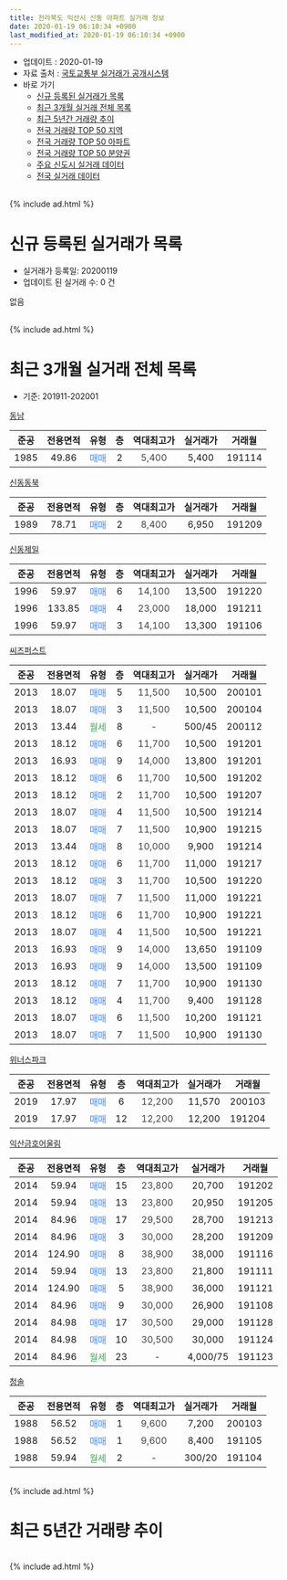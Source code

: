 ```yaml
---
title: 전라북도 익산시 신동 아파트 실거래 정보
date: 2020-01-19 06:10:34 +0900
last_modified_at: 2020-01-19 06:10:34 +0900
---
```


* 업데이트 : 2020-01-19
* 자료 출처 : [국토교통부 실거래가 공개시스템](http://rt.molit.go.kr)
* 바로 가기
    * [신규 등록된 실거래가 목록](#신규-등록된-실거래가-목록)
    * [최근 3개월 실거래 전체 목록](#최근-3개월-실거래-전체-목록)
    * [최근 5년간 거래량 추이](#최근-5년간-거래량-추이)
    * [전국 거래량 TOP 50 지역](https://apt-info.github.io/apt-trade-info/최근-3개월-전국에서-가장-거래가-많이-발생한-지역)
    * [전국 거래량 TOP 50 아파트](https://apt-info.github.io/apt-trade-info/최근-3개월-전국에서-가장-거래가-많이-발생한-아파트)
    * [전국 거래량 TOP 50 분양권](https://apt-info.github.io/apt-trade-info/최근-3개월-전국에서-가장-거래가-많이-발생한-분양권)
    * [주요 신도시 실거래 데이터](https://apt-info.github.io/apt-trade-info/주요-신도시)
    * [전국 실거래 데이터](https://apt-info.github.io/apt-trade-info/전국)
<br>
{% include ad.html %}
<br>

# 신규 등록된 실거래가 목록
* 실거래가 등록일: 20200119
* 업데이트 된 실거래 수: 0 건

없음

<br>
{% include ad.html %}
<br>

# 최근 3개월 실거래 전체 목록
* 기준: 201911-202001


[동남](https://search.naver.com/search.naver?query=%EC%A0%84%EB%9D%BC%EB%B6%81%EB%8F%84+%EC%9D%B5%EC%82%B0%EC%8B%9C+%EC%8B%A0%EB%8F%99+%EB%8F%99%EB%82%A8)

|준공|전용면적|유형|층|역대최고가|실거래가|거래월|
|:---:|:---:|:---:|:---:|:---:|:---:|:---:|
|1985|49.86|<span style="color:#4285f3">매매</span>|2|<span style="color:#444444">5,400</span>|5,400|191114|

[신동동북](https://search.naver.com/search.naver?query=%EC%A0%84%EB%9D%BC%EB%B6%81%EB%8F%84+%EC%9D%B5%EC%82%B0%EC%8B%9C+%EC%8B%A0%EB%8F%99+%EC%8B%A0%EB%8F%99%EB%8F%99%EB%B6%81)

|준공|전용면적|유형|층|역대최고가|실거래가|거래월|
|:---:|:---:|:---:|:---:|:---:|:---:|:---:|
|1989|78.71|<span style="color:#4285f3">매매</span>|2|<span style="color:#444444">8,400</span>|6,950|191209|

[신동제일](https://search.naver.com/search.naver?query=%EC%A0%84%EB%9D%BC%EB%B6%81%EB%8F%84+%EC%9D%B5%EC%82%B0%EC%8B%9C+%EC%8B%A0%EB%8F%99+%EC%8B%A0%EB%8F%99%EC%A0%9C%EC%9D%BC)

|준공|전용면적|유형|층|역대최고가|실거래가|거래월|
|:---:|:---:|:---:|:---:|:---:|:---:|:---:|
|1996|59.97|<span style="color:#4285f3">매매</span>|6|<span style="color:#444444">14,100</span>|13,500|191220|
|1996|133.85|<span style="color:#4285f3">매매</span>|4|<span style="color:#444444">23,000</span>|18,000|191211|
|1996|59.97|<span style="color:#4285f3">매매</span>|3|<span style="color:#444444">14,100</span>|13,300|191106|

[씨즈퍼스트](https://search.naver.com/search.naver?query=%EC%A0%84%EB%9D%BC%EB%B6%81%EB%8F%84+%EC%9D%B5%EC%82%B0%EC%8B%9C+%EC%8B%A0%EB%8F%99+%EC%94%A8%EC%A6%88%ED%8D%BC%EC%8A%A4%ED%8A%B8)

|준공|전용면적|유형|층|역대최고가|실거래가|거래월|
|:---:|:---:|:---:|:---:|:---:|:---:|:---:|
|2013|18.07|<span style="color:#4285f3">매매</span>|5|<span style="color:#444444">11,500</span>|10,500|200101|
|2013|18.07|<span style="color:#4285f3">매매</span>|3|<span style="color:#444444">11,500</span>|10,500|200104|
|2013|13.44|<span style="color:#34a853">월세</span>|8|<span style="color:#444444">-</span>|500/45|200112|
|2013|18.12|<span style="color:#4285f3">매매</span>|6|<span style="color:#444444">11,700</span>|10,500|191201|
|2013|16.93|<span style="color:#4285f3">매매</span>|9|<span style="color:#444444">14,000</span>|13,800|191201|
|2013|18.12|<span style="color:#4285f3">매매</span>|6|<span style="color:#444444">11,700</span>|10,500|191202|
|2013|18.12|<span style="color:#4285f3">매매</span>|2|<span style="color:#444444">11,700</span>|10,500|191207|
|2013|18.07|<span style="color:#4285f3">매매</span>|4|<span style="color:#444444">11,500</span>|10,500|191214|
|2013|18.07|<span style="color:#4285f3">매매</span>|7|<span style="color:#444444">11,500</span>|10,900|191215|
|2013|13.44|<span style="color:#4285f3">매매</span>|8|<span style="color:#444444">10,000</span>|9,900|191214|
|2013|18.12|<span style="color:#4285f3">매매</span>|6|<span style="color:#444444">11,700</span>|11,000|191217|
|2013|18.12|<span style="color:#4285f3">매매</span>|3|<span style="color:#444444">11,700</span>|10,500|191220|
|2013|18.07|<span style="color:#4285f3">매매</span>|7|<span style="color:#444444">11,500</span>|11,000|191221|
|2013|18.12|<span style="color:#4285f3">매매</span>|6|<span style="color:#444444">11,700</span>|10,900|191221|
|2013|18.07|<span style="color:#4285f3">매매</span>|4|<span style="color:#444444">11,500</span>|10,500|191221|
|2013|16.93|<span style="color:#4285f3">매매</span>|9|<span style="color:#444444">14,000</span>|13,650|191109|
|2013|16.93|<span style="color:#4285f3">매매</span>|9|<span style="color:#444444">14,000</span>|13,500|191109|
|2013|18.12|<span style="color:#4285f3">매매</span>|7|<span style="color:#444444">11,700</span>|10,900|191130|
|2013|18.12|<span style="color:#4285f3">매매</span>|4|<span style="color:#444444">11,700</span>|9,400|191128|
|2013|18.07|<span style="color:#4285f3">매매</span>|6|<span style="color:#444444">11,500</span>|10,200|191121|
|2013|18.07|<span style="color:#4285f3">매매</span>|7|<span style="color:#444444">11,500</span>|10,900|191130|

[위너스파크](https://search.naver.com/search.naver?query=%EC%A0%84%EB%9D%BC%EB%B6%81%EB%8F%84+%EC%9D%B5%EC%82%B0%EC%8B%9C+%EC%8B%A0%EB%8F%99+%EC%9C%84%EB%84%88%EC%8A%A4%ED%8C%8C%ED%81%AC)

|준공|전용면적|유형|층|역대최고가|실거래가|거래월|
|:---:|:---:|:---:|:---:|:---:|:---:|:---:|
|2019|17.97|<span style="color:#4285f3">매매</span>|6|<span style="color:#444444">12,200</span>|11,570|200103|
|2019|17.97|<span style="color:#4285f3">매매</span>|12|<span style="color:#444444">12,200</span>|12,200|191204|

[익산금호어울림](https://search.naver.com/search.naver?query=%EC%A0%84%EB%9D%BC%EB%B6%81%EB%8F%84+%EC%9D%B5%EC%82%B0%EC%8B%9C+%EC%8B%A0%EB%8F%99+%EC%9D%B5%EC%82%B0%EA%B8%88%ED%98%B8%EC%96%B4%EC%9A%B8%EB%A6%BC)

|준공|전용면적|유형|층|역대최고가|실거래가|거래월|
|:---:|:---:|:---:|:---:|:---:|:---:|:---:|
|2014|59.94|<span style="color:#4285f3">매매</span>|15|<span style="color:#444444">23,800</span>|20,700|191202|
|2014|59.94|<span style="color:#4285f3">매매</span>|13|<span style="color:#444444">23,800</span>|20,950|191205|
|2014|84.96|<span style="color:#4285f3">매매</span>|17|<span style="color:#444444">29,500</span>|28,700|191213|
|2014|84.96|<span style="color:#4285f3">매매</span>|3|<span style="color:#444444">30,000</span>|28,200|191209|
|2014|124.90|<span style="color:#4285f3">매매</span>|8|<span style="color:#444444">38,900</span>|38,000|191116|
|2014|59.94|<span style="color:#4285f3">매매</span>|13|<span style="color:#444444">23,800</span>|21,800|191111|
|2014|124.90|<span style="color:#4285f3">매매</span>|5|<span style="color:#444444">38,900</span>|36,000|191121|
|2014|84.96|<span style="color:#4285f3">매매</span>|9|<span style="color:#444444">30,000</span>|26,900|191108|
|2014|84.98|<span style="color:#4285f3">매매</span>|17|<span style="color:#444444">30,500</span>|29,000|191128|
|2014|84.98|<span style="color:#4285f3">매매</span>|10|<span style="color:#444444">30,500</span>|30,000|191124|
|2014|84.96|<span style="color:#34a853">월세</span>|23|<span style="color:#444444">-</span>|4,000/75|191123|

[청솔](https://search.naver.com/search.naver?query=%EC%A0%84%EB%9D%BC%EB%B6%81%EB%8F%84+%EC%9D%B5%EC%82%B0%EC%8B%9C+%EC%8B%A0%EB%8F%99+%EC%B2%AD%EC%86%94)

|준공|전용면적|유형|층|역대최고가|실거래가|거래월|
|:---:|:---:|:---:|:---:|:---:|:---:|:---:|
|1988|56.52|<span style="color:#4285f3">매매</span>|1|<span style="color:#444444">9,600</span>|7,200|200103|
|1988|56.52|<span style="color:#4285f3">매매</span>|1|<span style="color:#444444">9,600</span>|8,400|191105|
|1988|59.94|<span style="color:#34a853">월세</span>|2|<span style="color:#444444">-</span>|300/20|191104|


<br>
{% include ad.html %}
<br>

# 최근 5년간 거래량 추이


<div style="width:100%;">
    <canvas id="deal_progress" height="200"></canvas>
</div>

<script>
new Chart(document.getElementById("deal_progress"), {
    type: 'line',
    data: {
        labels: ['201501','201502','201503','201504','201505','201506','201507','201508','201509','201510','201511','201512','201601','201602','201603','201604','201605','201606','201607','201608','201609','201610','201611','201612','201701','201702','201703','201704','201705','201706','201707','201708','201709','201710','201711','201712','201801','201802','201803','201804','201805','201806','201807','201808','201809','201810','201811','201812','201901','201902','201903','201904','201905','201906','201907','201908','201909','201910','201911','201912','202001'],
        datasets: [{
            label: '매매',
            pointRadius: 1,
            data: [38, 15, 16, 13, 9, 15, 6, 7, 9, 9, 8, 11, 9, 8, 11, 8, 11, 11, 16, 24, 25, 26, 14, 19, 15, 20, 12, 13, 14, 10, 9, 12, 10, 5, 3, 10, 10, 15, 8, 6, 10, 7, 2, 8, 9, 12, 12, 8, 8, 14, 4, 10, 7, 10, 8, 13, 7, 10, 15, 20, 4],
            borderColor: "rgba(255, 201, 14, 1)",
            backgroundColor: "rgba(255, 201, 14, 0.5)",
            fill: false,
            lineTension: 0
        },{
            label: '전월세',
            pointRadius: 1,
            data: [16, 10, 1, 5, 6, 1, 1, 2, 2, 1, 5, 1, 4, 4, 2, 0, 2, 6, 5, 6, 10, 8, 6, 5, 5, 9, 4, 5, 4, 2, 4, 4, 5, 5, 4, 3, 4, 6, 3, 3, 6, 4, 3, 4, 5, 3, 6, 8, 9, 8, 9, 8, 4, 7, 0, 1, 2, 3, 2, 0, 1],
            borderColor: "rgba(0, 141, 185, 1)",
            backgroundColor: "rgba(0, 141, 185, 0.5)",
            fill: false,
            lineTension: 0
        }
        ]
    },
    options: {
        responsive: true,
        title: {
            display: false
        },
        tooltips: {
            mode: 'index',
            intersect: false
        },
        hover: {
            mode: 'nearest',
            intersect: true
        },
        scales: {
            xAxes: [{
                display: true,
                scaleLabel: {
                    display: true,
                    labelString: '년/월'
                }
            }],
            yAxes: [{
                display: true,
                ticks: {
                    suggestedMin: 0,
                },
                scaleLabel: {
                    display: true,
                    labelString: '실거래 수'
                }
            }]
        }
    }
});

</script>


<br>
{% include ad.html %}
<br>


